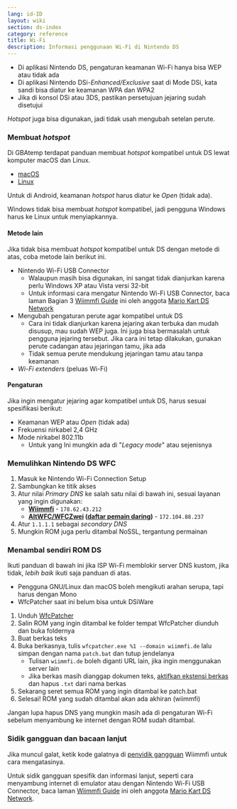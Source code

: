 ```yaml
---
lang: id-ID
layout: wiki
section: ds-index
category: reference
title: Wi-Fi
description: Informasi penggunaan Wi-Fi di Nintendo DS
---
```


- Di aplikasi Nintendo DS, pengaturan keamanan Wi-Fi hanya bisa WEP atau tidak ada
- Di aplikasi Nintendo DSi-*Enhanced/Exclusive* saat di Mode DSi, kata sandi bisa diatur ke keamanan WPA dan WPA2
- Jika di konsol DSi atau 3DS, pastikan persetujuan jejaring sudah disetujui

*Hotspot* juga bisa digunakan, jadi tidak usah mengubah setelan perute.

### Membuat *hotspot*
Di GBAtemp terdapat panduan membuat *hotspot* kompatibel untuk DS lewat komputer macOS dan Linux.
- [macOS](https://gbatemp.net/threads/571658)
- [Linux](https://gbatemp.net/threads/543283)

Untuk di Android, keamanan *hotspot* harus diatur ke *Open* (tidak ada).

Windows tidak bisa membuat *hotspot* kompatibel, jadi pengguna Windows harus ke Linux untuk menyiapkannya.
#### Metode lain
Jika tidak bisa membuat *hotspot* kompatibel untuk DS dengan metode di atas, coba metode lain berikut ini.
- Nintendo Wi-Fi USB Connector
    - Walaupun masih bisa digunakan, ini sangat tidak dianjurkan karena perlu Windows XP atau Vista versi 32-bit
    - Untuk informasi cara mengatur Nintendo Wi-Fi USB Connector, baca laman Bagian 3 [Wiimmfi Guide](https://docs.google.com/document/d/1f3PChwQig40UaiPXlh-Gi5CggGiBPzyrpiecLZlT8ZE/edit?usp=sharing) ini oleh anggota [Mario Kart DS Network](https://discord.gg/pa9bea6)
- Mengubah pengaturan perute agar kompatibel untuk DS
    - Cara ini tidak dianjurkan karena jejaring akan terbuka dan mudah disusup, mau sudah WEP juga. Ini juga bisa bermasalah untuk pengguna jejaring tersebut. Jika cara ini tetap dilakukan, gunakan perute cadangan atau jejaringan tamu, jika ada
    - Tidak semua perute mendukung jejaringan tamu atau tanpa keamanan
- *Wi-Fi extenders* (peluas Wi-Fi)

#### Pengaturan
Jika ingin mengatur jejaring agar kompatibel untuk DS, harus sesuai spesifikasi berikut:
- Keamanan WEP atau *Open* (tidak ada)
- Frekuensi nirkabel 2,4 GHz
- Mode nirkabel 802.11b
    - Untuk yang Ini mungkin ada di "*Legacy mode*" atau sejenisnya

### Memulihkan Nintendo DS WFC
1. Masuk ke Nintendo Wi-Fi Connection Setup
1. Sambungkan ke titik akses
1. Atur nilai *Primary DNS* ke salah satu nilai di bawah ini, sesuai layanan yang ingin digunakan:
    - **[Wiimmfi](https://wiimmfi.de)** - `178.62.43.212`
    - **[AltWFC/WFCZwei](https://save-nintendo-wifi.com/) ([daftar pemain daring](http://zwei.moe:9001))** - `172.104.88.237`
1. Atur `1.1.1.1` sebagai *secondary DNS*
1. Mungkin ROM juga perlu ditambal NoSSL, tergantung permainan

### Menambal sendiri ROM DS
Ikuti panduan di bawah ini jika ISP Wi-Fi memblokir server DNS kustom, jika tidak, *lebih baik* ikuti saja panduan di atas.

- Pengguna GNU/Linux dan macOS boleh mengikuti arahan serupa, tapi harus dengan Mono
- WfcPatcher saat ini belum bisa untuk DSiWare

1. Unduh [WfcPatcher](https://github.com/AdmiralCurtiss/WfcPatcher/releases)
1. Salin ROM yang ingin ditambal ke folder tempat WfcPatcher diunduh dan buka foldernya
1. Buat berkas teks
1. Buka berkasnya, tulis `wfcpatcher.exe %1 --domain wiimmfi.de` lalu simpan dengan nama `patch.bat` dan tutup jendelanya
    - Tulisan `wiimmfi.de` boleh diganti URL lain, jika ingin menggunakan server lain
    - Jika berkas masih dianggap dokumen teks, [aktifkan ekstensi berkas](https://dsi.cfw.guide/file-extensions-%28windows%29) dan hapus `.txt` dari nama berkas
1. Sekarang seret semua ROM yang ingin ditambal ke patch.bat
1. Selesai! ROM yang sudah ditambal akan ada akhiran (wiimmfi)

Jangan lupa hapus DNS yang mungkin masih ada di pengaturan Wi-Fi sebelum menyambung ke internet dengan ROM sudah ditambal.

### Sidik gangguan dan bacaan lanjut
Jika muncul galat, ketik kode galatnya di [penyidik gangguan](https://wiimmfi.de/error) Wiimmfi untuk cara mengatasinya.

Untuk sidik gangguan spesifik dan informasi lanjut, seperti cara menyambung internet di emulator atau dengan Nintendo Wi-Fi USB Connector, baca laman [Wiimmfi Guide](https://docs.google.com/document/d/1f3PChwQig40UaiPXlh-Gi5CggGiBPzyrpiecLZlT8ZE/edit?usp=sharing) ini oleh anggota [Mario Kart DS Network](https://discord.gg/pa9bea6).
